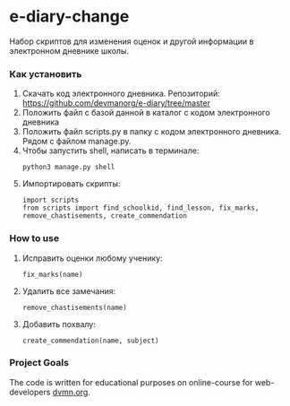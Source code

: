 # e-diary-change

Набор скриптов для изменения оценок 
и другой информации в электронном дневнике школы.

### Как установить

1) Скачать код электронного дневника. 
   Репозиторий:
   https://github.com/devmanorg/e-diary/tree/master
2) Положить файл с базой данной 
   в каталог с кодом электронного дневника 
3) Положить файл scripts.py в папку с кодом электронного дневника.
   Рядом с файлом manage.py.
4) Чтобы запустить shell, написать в терминале: 
    ```
    python3 manage.py shell
    ```
5) Импортировать скрипты:
    ```
    import scripts
    from scripts import find_schoolkid, find_lesson, fix_marks, remove_chastisements, create_commendation
    ```

### How to use
1) Исправить оценки любому ученику: 
    ```
    fix_marks(name) 
    ```
2) Удалить все замечания:
    ```
    remove_chastisements(name) 
    ```
3) Добавить похвалу:
    ```
    create_commendation(name, subject)
    ```

### Project Goals

The code is written for educational purposes on online-course for web-developers [dvmn.org](https://dvmn.org/).